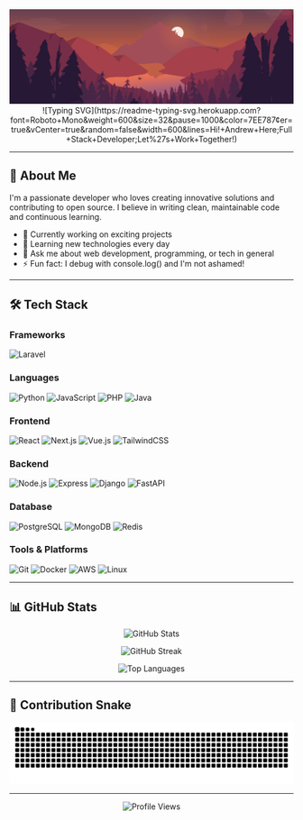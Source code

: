 <div align="center">
<img src='src/bg.jpeg'>
![Typing SVG](https://readme-typing-svg.herokuapp.com?font=Roboto+Mono&weight=600&size=32&pause=1000&color=7EE787&center=true&vCenter=true&random=false&width=600&lines=Hi!+Andrew+Here;Full+Stack+Developer;Let%27s+Work+Together!)

</div>

---

## 🚀 About Me

I'm a passionate developer who loves creating innovative solutions and contributing to open source. I believe in writing clean, maintainable code and continuous learning.

- 🔭 Currently working on exciting projects
- 🌱 Learning new technologies every day
- 💬 Ask me about web development, programming, or tech in general
- ⚡ Fun fact: I debug with console.log() and I'm not ashamed!

---

## 🛠️ Tech Stack

<div align="left">

### Frameworks

![Laravel](https://img.shields.io/badge/Laravel-FF2D20?style=for-the-badge&logo=laravel&logoColor=white)

### Languages

![Python](https://img.shields.io/badge/Python-3776AB?style=for-the-badge&logo=python&logoColor=white)
![JavaScript](https://img.shields.io/badge/JavaScript-F7DF1E?style=for-the-badge&logo=javascript&logoColor=black)
![PHP](https://img.shields.io/badge/PHP-777BB4?style=for-the-badge&logo=php&logoColor=white)
![Java](https://img.shields.io/badge/Java-ED8B00?style=for-the-badge&logo=openjdk&logoColor=white)

### Frontend

![React](https://img.shields.io/badge/React-61DAFB?style=for-the-badge&logo=react&logoColor=black)
![Next.js](https://img.shields.io/badge/Next.js-000000?style=for-the-badge&logo=next.js&logoColor=white)
![Vue.js](https://img.shields.io/badge/Vue.js-4FC08D?style=for-the-badge&logo=vue.js&logoColor=white)
![TailwindCSS](https://img.shields.io/badge/Tailwind_CSS-38B2AC?style=for-the-badge&logo=tailwind-css&logoColor=white)

### Backend

![Node.js](https://img.shields.io/badge/Node.js-339933?style=for-the-badge&logo=node.js&logoColor=white)
![Express](https://img.shields.io/badge/Express-000000?style=for-the-badge&logo=express&logoColor=white)
![Django](https://img.shields.io/badge/Django-092E20?style=for-the-badge&logo=django&logoColor=white)
![FastAPI](https://img.shields.io/badge/FastAPI-009688?style=for-the-badge&logo=fastapi&logoColor=white)

### Database

![PostgreSQL](https://img.shields.io/badge/PostgreSQL-316192?style=for-the-badge&logo=postgresql&logoColor=white)
![MongoDB](https://img.shields.io/badge/MongoDB-47A248?style=for-the-badge&logo=mongodb&logoColor=white)
![Redis](https://img.shields.io/badge/Redis-DC382D?style=for-the-badge&logo=redis&logoColor=white)

### Tools & Platforms

![Git](https://img.shields.io/badge/Git-F05032?style=for-the-badge&logo=git&logoColor=white)
![Docker](https://img.shields.io/badge/Docker-2496ED?style=for-the-badge&logo=docker&logoColor=white)
![AWS](https://img.shields.io/badge/AWS-232F3E?style=for-the-badge&logo=amazon-aws&logoColor=white)
![Linux](https://img.shields.io/badge/Linux-FCC624?style=for-the-badge&logo=linux&logoColor=black)

</div>

---

## 📊 GitHub Stats

<div align="center">
  
  ![GitHub Stats](https://github-readme-stats.vercel.app/api?username=andrewprasetya-k&show_icons=true&theme=github_dark&hide_border=true&bg_color=0d1117&title_color=7ee787&icon_color=58a6ff&text_color=c9d1d9)
  
  ![GitHub Streak](https://github-readme-streak-stats.herokuapp.com/?user=andrewprasetya-k&theme=github-dark-blue&hide_border=true&background=0d1117&ring=7ee787&fire=58a6ff&currStreakLabel=c9d1d9)
  
  ![Top Languages](https://github-readme-stats.vercel.app/api/top-langs/?username=andrewprasetya-k&layout=compact&theme=github_dark&hide_border=true&bg_color=0d1117&title_color=7ee787&text_color=c9d1d9)

</div>

---

## 🐍 Contribution Snake

<div align="center">
  
  ![Snake animation](https://raw.githubusercontent.com/andrewprasetya-k/andrewprasetya-k/output/github-snake-dark.svg)
  
</div>

---

<div align="center">
  
  ![Profile Views](https://komarev.com/ghpvc/?username=andrewprasetya-k&color=7ee787&style=flat-square)
  
</div>
